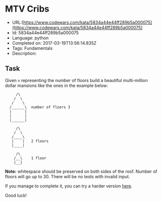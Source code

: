 # MTV Cribs

 - URL:[https://www.codewars.com/kata/5834a44e44ff289b5a000075](https://www.codewars.com/kata/5834a44e44ff289b5a000075)
 - Id: 5834a44e44ff289b5a000075
 - Language: python
 - Completed on: 2017-03-19T13:56:14.835Z
 - Tags: Fundamentals
 - Description:
## Task

Given `n` representing the number of floors build a beautiful multi-million dollar mansions like the ones in the example below:

```
     /\
    /  \
   /    \
  /______\  number of floors 3
  |      |
  |      |
  |______|

     /\
    /  \
   /____\
   |    |   2 floors
   |____|

     /\
    /__\    1 floor
    |__|
```

**Note:** whitespace should be preserved on both sides of the roof. Number of floors will go up to 30. There will be no tests with invalid input.

If you manage to complete it, you can try a harder version [here](https://www.codewars.com/kata/58360d112fb0ba255300008b).

Good luck!
